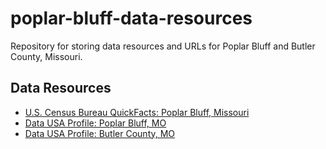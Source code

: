 # poplar-bluff-data-resources
Repository for storing data resources and URLs for Poplar Bluff and Butler County, Missouri.
## Data Resources

- [U.S. Census Bureau QuickFacts: Poplar Bluff, Missouri](https://www.census.gov/quickfacts/fact/table/poplarbluffcitymissouri/PST045224)
- [Data USA Profile: Poplar Bluff, MO](https://datausa.io/profile/geo/poplar-bluff-mo)
- [Data USA Profile: Butler County, MO](https://datausa.io/profile/geo/butler-county-mo)
